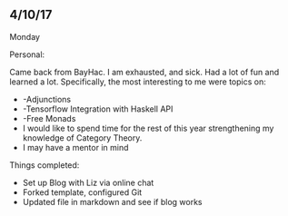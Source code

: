 ## 4/10/17

Monday

Personal: 

Came back from BayHac. I am exhausted, and sick. 
Had a lot of fun and learned a lot. Specifically, the most interesting to me
were topics on:

- -Adjunctions
- -Tensorflow Integration with Haskell API
- -Free Monads
- I would like to spend time for the rest of this year strengthening my knowledge of Category Theory. 
- I may have a mentor in mind


Things completed: 

- Set up Blog with Liz via online chat
- Forked template, configured Git
- Updated file in markdown and see if blog works


